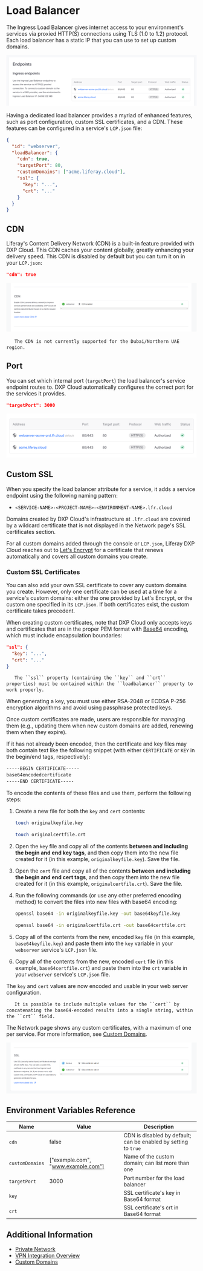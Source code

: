 # Load Balancer

The Ingress Load Balancer gives internet access to your environment's services via proxied HTTP(S) connections using TLS (1.0 to 1.2) protocol. Each load balancer has a static IP that you can use to set up custom domains.

![You can configure your environment's load balancer with a custom domain.](./load-balancer/images/01.png)

Having a dedicated load balancer provides a myriad of enhanced features, such as port configuration, custom SSL certificates, and a CDN. These features can be configured in a service's `LCP.json` file:

```json
{
  "id": "webserver",
  "loadBalancer": {
    "cdn": true,
    "targetPort": 80,
    "customDomains": ["acme.liferay.cloud"],
    "ssl": {
      "key": "...",
      "crt": "..."
    }
  }
}
```

## CDN

Liferay's Content Delivery Network (CDN) is a built-in feature provided with DXP Cloud. This CDN caches your content globally, greatly enhancing your delivery speed. This CDN is disabled by default but you can turn it on in your `LCP.json`:

```json
"cdn": true
```

![The CDN's status is visible on the Network page.](./load-balancer/images/02.png)

```note::
   The CDN is not currently supported for the Dubai/Northern UAE region.
```

## Port

You can set which internal port (`targetPort`) the load balancer's service endpoint routes to. DXP Cloud automatically configures the correct port for the services it provides.

```json
"targetPort": 3000
```

![The load balancer shows your port configurations.](./load-balancer/images/03.png)

## Custom SSL

When you specify the load balancer attribute for a service, it adds a service endpoint using the following naming pattern:

- `<SERVICE-NAME>-<PROJECT-NAME>-<ENVIRONMENT-NAME>.lfr.cloud`

Domains created by DXP Cloud's infrastructure at `.lfr.cloud` are covered by a wildcard certificate that is not displayed in the Network page's SSL certificates section.

For all custom domains added through the console or `LCP.json`, Liferay DXP Cloud reaches out to [Let's Encrypt](https://letsencrypt.org/) for a certificate that renews automatically and covers all custom domains you create.

### Custom SSL Certificates

You can also add your own SSL certificate to cover any custom domains you create. However, only one certificate can be used at a time for a service's custom domains: either the one provided by Let's Encrypt, or the custom one specified in its `LCP.json`. If both certificates exist, the custom certificate takes precedent.

When creating custom certificates, note that DXP Cloud only accepts keys and certificates that are in the proper PEM format with [Base64](https://tools.ietf.org/html/rfc4648#section-4) encoding, which must include encapsulation boundaries:

```json
"ssl": {
  "key": "...",
  "crt": "..."
}
```

```important::
   The ``ssl`` property (containing the ``key`` and ``crt`` properties) must be contained within the ``loadbalancer`` property to work properly.
```

When generating a key, you must use either RSA-2048 or ECDSA P-256 encryption algorithms and avoid using passphrase protected keys.

Once custom certificates are made, users are responsible for managing them (e.g., updating them when new custom domains are added, renewing them when they expire).

If it has not already been encoded, then the certificate and key files may both contain text like the following snippet (with either `CERTIFICATE` or `KEY` in the begin/end tags, respectively):

```xml
-----BEGIN CERTIFICATE-----
base64encodedcertificate
-----END CERTIFICATE-----
```

To encode the contents of these files and use them, perform the following steps:

1. Create a new file for both the `key` and `cert` contents:

    ```bash
    touch originalkeyfile.key
    ```

    ```bash
    touch originalcertfile.crt
    ```

1. Open the `key` file and copy all of the contents **between and including the begin and end key tags**, and then copy them into the new file created for it (in this example, `originalkeyfile.key`). Save the file.

1. Open the `cert` file and copy all of the contents **between and including the begin and end cert tags**, and then copy them into the new file created for it (in this example, `originalcertfile.crt`). Save the file.

1. Run the following commands (or use any other preferred encoding method) to convert the files into new files with base64 encoding:

    ```bash
    openssl base64 -in originalkeyfile.key -out base64keyfile.key
    ```

    ```bash
    openssl base64 -in originalcertfile.crt -out base64certfile.crt
    ```

1. Copy all of the contents from the new, encoded `key` file (in this example, `base64keyfile.key`) and paste them into the `key` variable in your `webserver` service's `LCP.json` file.

1. Copy all of the contents from the new, encoded `cert` file (in this example, `base64certfile.crt`) and paste them into the `crt` variable in your `webserver` service's `LCP.json` file.

The `key` and `cert` values are now encoded and usable in your web server configuration.

```tip::
   It is possible to include multiple values for the ``cert`` by concatenating the base64-encoded results into a single string, within the ``crt`` field.
```

The Network page shows any custom certificates, with a maximum of one per service. For more information, see [Custom Domains](./custom-domains.md).

![DXP Cloud shows the status of SSL certificates that cover custom domains.](./load-balancer/images/04.png)

## Environment Variables Reference

| Name | Value | Description |
| --- | --- | --- |
| `cdn` | false | CDN is disabled by default; can be enabled by setting to `true` |
| `customDomains` | ["example.com", "www.example.com"] | Name of the custom domain; can list more than one |
| `targetPort` | 3000 | Port number for the load balancer |
| `key` | | SSL certificate's key in Base64 format |
| `crt` | | SSL certificate's crt in Base64 format |

## Additional Information

* [Private Network](./private-network.md)
* [VPN Integration Overview](./vpn-integration-overview.md)
* [Custom Domains](./custom-domains.md)
